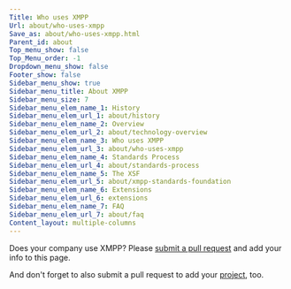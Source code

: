 ```yaml
---
Title: Who uses XMPP
Url: about/who-uses-xmpp
Save_as: about/who-uses-xmpp.html
Parent_id: about
Top_menu_show: false
Top_Menu_order: -1
Dropdown_menu_show: false
Footer_show: false
Sidebar_menu_show: true
Sidebar_menu_title: About XMPP
Sidebar_menu_size: 7
Sidebar_menu_elem_name_1: History
Sidebar_menu_elem_url_1: about/history
Sidebar_menu_elem_name_2: Overview
Sidebar_menu_elem_url_2: about/technology-overview
Sidebar_menu_elem_name_3: Who uses XMPP
Sidebar_menu_elem_url_3: about/who-uses-xmpp
Sidebar_menu_elem_name_4: Standards Process
Sidebar_menu_elem_url_4: about/standards-process
Sidebar_menu_elem_name_5: The XSF
Sidebar_menu_elem_url_5: about/xmpp-standards-foundation
Sidebar_menu_elem_name_6: Extensions
Sidebar_menu_elem_url_6: extensions
Sidebar_menu_elem_name_7: FAQ
Sidebar_menu_elem_url_7: about/faq
Content_layout: multiple-columns
---
```


Does your company use XMPP? Please [submit a pull request](https://github.com/xsf/xmpp.org) and add your info to this page.

And don't forget to also submit a pull request to add your [project](/software/projects), too.
